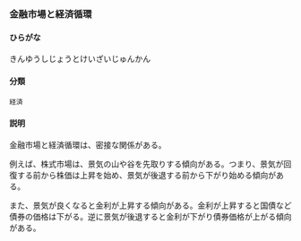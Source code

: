 <div style="display:none;">

## [あ行](securities-terms?id=あ行)
## [か行](securities-terms?id=か行)

</div>

### 金融市場と経済循環

#### ひらがな

きんゆうしじょうとけいざいじゅんかん

#### 分類

`経済`

#### 説明

金融市場と経済循環は、密接な関係がある。
 
例えば、株式市場は、景気の山や谷を先取りする傾向がある。つまり、景気が回復する前から株価は上昇を始め、景気が後退する前から下がり始める傾向がある。
 
また、景気が良くなると金利が上昇する傾向がある。金利が上昇すると国債など債券の価格は下がる。逆に景気が後退すると金利が下がり債券価格が上がる傾向がある。

<div style="display:none;">

## [さ行](securities-terms?id=さ行)
## [た行](securities-terms?id=た行)
## [な行](securities-terms?id=な行)
## [は行](securities-terms?id=は行)
## [ま行](securities-terms?id=ま行)
## [や行](securities-terms?id=や行)
## [ら行](securities-terms?id=ら行)
## [わ行](securities-terms?id=わ行)
## [英数字・記号](securities-terms?id=英数字・記号)

</div>


